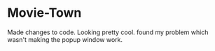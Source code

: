 # Movie-Town
Made changes to code. Looking pretty cool.
found my problem which wasn't making the popup window work.